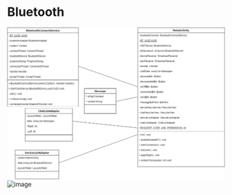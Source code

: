 # Bluetooth
![image](https://github.com/FightJames/bluetooth/blob/master/Bluetooth%20Diagram.png)
![image](https://github.com/FightJames/bluetooth/blob/master/bluetooth.gif)
